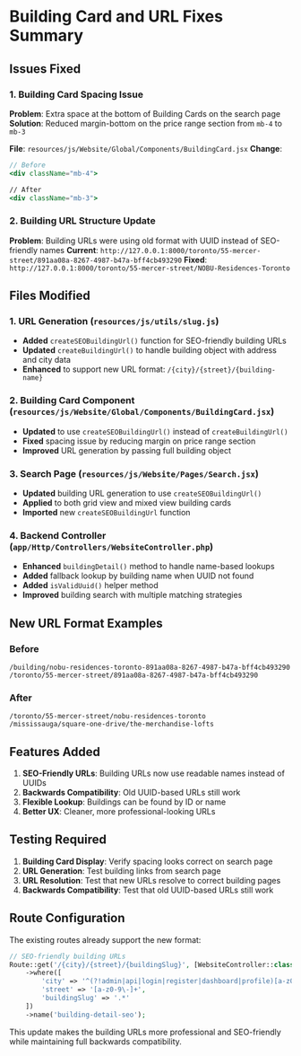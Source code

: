 # Building Card and URL Fixes Summary

## Issues Fixed

### 1. Building Card Spacing Issue
**Problem**: Extra space at the bottom of Building Cards on the search page
**Solution**: Reduced margin-bottom on the price range section from `mb-4` to `mb-3`

**File**: `resources/js/Website/Global/Components/BuildingCard.jsx`
**Change**: 
```jsx
// Before
<div className="mb-4">

// After  
<div className="mb-3">
```

### 2. Building URL Structure Update
**Problem**: Building URLs were using old format with UUID instead of SEO-friendly names
**Current**: `http://127.0.0.1:8000/toronto/55-mercer-street/891aa08a-8267-4987-b47a-bff4cb493290`
**Fixed**: `http://127.0.0.1:8000/toronto/55-mercer-street/NOBU-Residences-Toronto`

## Files Modified

### 1. URL Generation (`resources/js/utils/slug.js`)
- **Added** `createSEOBuildingUrl()` function for SEO-friendly building URLs
- **Updated** `createBuildingUrl()` to handle building object with address and city data
- **Enhanced** to support new URL format: `/{city}/{street}/{building-name}`

### 2. Building Card Component (`resources/js/Website/Global/Components/BuildingCard.jsx`)
- **Updated** to use `createSEOBuildingUrl()` instead of `createBuildingUrl()`
- **Fixed** spacing issue by reducing margin on price range section
- **Improved** URL generation by passing full building object

### 3. Search Page (`resources/js/Website/Pages/Search.jsx`)
- **Updated** building URL generation to use `createSEOBuildingUrl()`
- **Applied** to both grid view and mixed view building cards
- **Imported** new `createSEOBuildingUrl` function

### 4. Backend Controller (`app/Http/Controllers/WebsiteController.php`)
- **Enhanced** `buildingDetail()` method to handle name-based lookups
- **Added** fallback lookup by building name when UUID not found
- **Added** `isValidUuid()` helper method
- **Improved** building search with multiple matching strategies

## New URL Format Examples

### Before
```
/building/nobu-residences-toronto-891aa08a-8267-4987-b47a-bff4cb493290
/toronto/55-mercer-street/891aa08a-8267-4987-b47a-bff4cb493290
```

### After
```
/toronto/55-mercer-street/nobu-residences-toronto
/mississauga/square-one-drive/the-merchandise-lofts
```

## Features Added

1. **SEO-Friendly URLs**: Building URLs now use readable names instead of UUIDs
2. **Backwards Compatibility**: Old UUID-based URLs still work
3. **Flexible Lookup**: Buildings can be found by ID or name
4. **Better UX**: Cleaner, more professional-looking URLs

## Testing Required

1. **Building Card Display**: Verify spacing looks correct on search page
2. **URL Generation**: Test building links from search page
3. **URL Resolution**: Test that new URLs resolve to correct building pages
4. **Backwards Compatibility**: Test that old UUID-based URLs still work

## Route Configuration

The existing routes already support the new format:
```php
// SEO-friendly building URLs
Route::get('/{city}/{street}/{buildingSlug}', [WebsiteController::class, 'buildingDetail'])
    ->where([
        'city' => '^(?!admin|api|login|register|dashboard|profile)[a-z0-9\-]+$',
        'street' => '[a-z0-9\-]+', 
        'buildingSlug' => '.*'
    ])
    ->name('building-detail-seo');
```

This update makes the building URLs more professional and SEO-friendly while maintaining full backwards compatibility.
